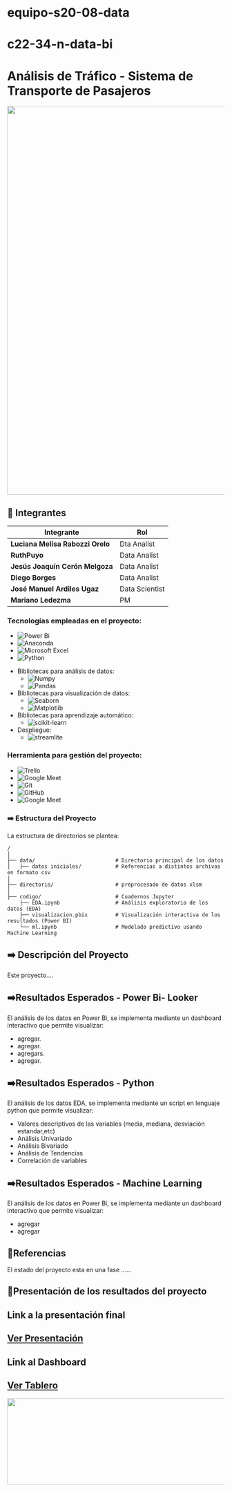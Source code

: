 # equipo-s20-08-data

# c22-34-n-data-bi
# Análisis de Tráfico - Sistema de Transporte de Pasajeros

<p align=center><img src=sup.jpg width=900px heigth=100px><p>



## 📌 Integrantes

<div align="letf">

<table>
  <thead>
    <tr>
      <th>Integrante</th>
      <th>Rol</th>
      </tr>
  </thead>
  <tbody>
    <tr>
      <td><b>Luciana Melisa Rabozzi Orelo</b></td>
      <td>Dta Analist</td>
     </tr>
          <td><b>RuthPuyo</b></td>
      <td>Data Analist</td>
      </tr>    
      <td><b>Jesús Joaquín Cerón Melgoza</b></td>
      <td>Data Analist</td>
      </tr>    
      <td><b>Diego Borges</b></td>
      <td>Data Analist</td>
      </tr>    
      <td><b>José Manuel Ardiles Ugaz</b></td>
      <td>Data Scientist</td>
      </tr>    
      <td><b>Mariano Ledezma</b></td>
      <td>PM</td>
      </tr>    
  </tbody>
</table>

</div>




### Tecnologías empleadas en el proyecto:
* ![Power Bi](https://img.shields.io/badge/power_bi-F2C811?style=for-the-badge&logo=powerbi&logoColor=black)
* ![Anaconda](https://img.shields.io/badge/Anaconda-%2344A833.svg?style=for-the-badge&logo=anaconda&logoColor=white)
* ![Microsoft Excel](https://img.shields.io/badge/Microsoft_Excel-217346?style=for-the-badge&logo=microsoft-excel&logoColor=white)
* ![Python](https://img.shields.io/badge/python-3670A0?style=for-the-badge&logo=python&logoColor=ffdd54)
 - Bibliotecas para análisis de datos:
   * ![Numpy](https://img.shields.io/badge/Numpy-013243?logo=numpy&logoColor=fff)
   * ![Pandas](https://img.shields.io/badge/Pandas-150458?logo=pandas&logoColor=fff)
 - Bibliotecas para visualización de datos:
   * ![Seaborn](https://img.shields.io/badge/Seaborn-005377?logo=Seaborn&logoColor=fff) 
   * ![Matplotlib](https://img.shields.io/badge/Matplotlib-11557C?logo=matplotlib&logoColor=fff)
  -	Bibliotecas para aprendizaje automático:
     * ![scikit-learn](https://img.shields.io/badge/scikit-learn-11557C?logo=scikit-learn&logoColor=f0f)
  - Despliegue:
     * ![streamlite](https://img.shields.io/badge/streamlite-11557C?logo=streamlite&logoColor=f0f)



### Herramienta para gestión del proyecto:
* ![Trello](https://img.shields.io/badge/Trello-%23026AA7.svg?style=for-the-badge&logo=Trello&logoColor=white)
* ![Google Meet](https://img.shields.io/badge/Notion-00897B?style=for-the-badge&logo=Notion&logoColor=white)
* ![Git](https://img.shields.io/badge/git-%23F05033.svg?style=for-the-badge&logo=git&logoColor=white)
* ![GitHub](https://img.shields.io/badge/github-%23121011.svg?style=for-the-badge&logo=github&logoColor=white)
* ![Google Meet](https://img.shields.io/badge/Google%20Meet-00897B?style=for-the-badge&logo=google-meet&logoColor=white)

### ➡️ Estructura del Proyecto
La estructura de directorios se plantea: 

    /
    │
    ├── data/                          # Directorio principal de los datos
    │   ├── datos iniciales/           # Referencias a distintos archivos en formato csv 
    │
    ├── directorio/                    # preprocesado de datos xlsm
    │
    ├── codigo/                        # Cuadernos Jupyter 
        ├── EDA.ipynb                  # Análisis exploratorio de los datos (EDA)
        ├── visualizacion.pbix         # Visualización interactiva de los resultados (Power BI)
        └── ml.ipynb                   # Modelado predictivo usando Machine Learning



## ➡️ Descripción del Proyecto

Este proyecto.... 


## ➡️Resultados Esperados - Power Bi- Looker

El análisis de los datos en Power Bi, se implementa mediante un dashboard interactivo que permite visualizar:

- agregar.
- agregar.
- agregars.
- agregar.

## ➡️Resultados Esperados - Python

El análisis de los datos EDA, se implementa mediante un script en lenguaje python que permite visualizar:

- Valores descriptivos de las variables (media, mediana, desviación estandar,etc)
- Análisis Univariado
- Análisis Bivariado
- Análisis de Tendencias
- Correlación de variables

## ➡️Resultados Esperados - Machine Learning

El análisis de los datos en Power Bi, se implementa mediante un dashboard interactivo que permite visualizar:

- agregar
- agregar


## 📌Referencias
El estado del proyecto esta en una fase ......


## 📌Presentación de los resultados del proyecto

</head>
<body>
    <div class="container">
        <p><h2>Link a la presentación final</h2></p>
        <h2><a class="button" href="https:......................" target="_blank">Ver Presentación</a></h2>
      <p><h2>Link al Dashboard</h2></p>
        <h2><a class="button" href="--------link al tablero------- " target="_blank">Ver Tablero</a></h2>
  </body>
</html>

<p align="center">
  <img src="inf.jpg" width="900px" height="200px">
</p>
